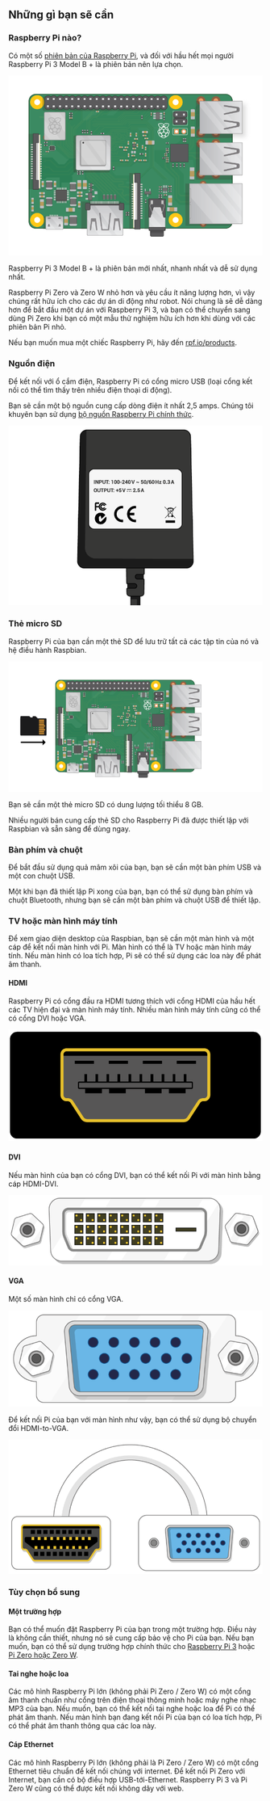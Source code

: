 ## Những gì bạn sẽ cần

### Raspberry Pi nào?

Có một số [phiên bản của Raspberry Pi](https://www.raspberrypi.org/products/), và đối với hầu hết mọi người Raspberry Pi 3 Model B + là phiên bản nên lựa chọn.

![Raspberry Pi 3](images/raspberry-pi.png)

Raspberry Pi 3 Model B + là phiên bản mới nhất, nhanh nhất và dễ sử dụng nhất.

Raspberry Pi Zero và Zero W nhỏ hơn và yêu cầu ít năng lượng hơn, vì vậy chúng rất hữu ích cho các dự án di động như robot. Nói chung là sẽ dễ dàng hơn để bắt đầu một dự án với Raspberry Pi 3, và bạn có thể chuyển sang dùng Pi Zero khi bạn có một mẫu thử nghiệm hữu ích hơn khi dùng với các phiên bản Pi nhỏ.

Nếu bạn muốn mua một chiếc Raspberry Pi, hãy đến [rpf.io/products](https://rpf.io/products).

### Nguồn điện

Để kết nối với ổ cắm điện, Raspberry Pi có cổng micro USB (loại cổng kết nối có thể tìm thấy trên nhiều điện thoại di động).

Bạn sẽ cần một bộ nguồn cung cấp dòng điện ít nhất 2,5 amps. Chúng tôi khuyên bạn sử dụng [bộ nguồn Raspberry Pi chính thức](https://www.raspberrypi.org/products/raspberry-pi-universal-power-supply/).

![cung cấp năng lượng](images/powersupply.png)

### Thẻ micro SD

Raspberry Pi của bạn cần một thẻ SD để lưu trữ tất cả các tập tin của nó và hệ điều hành Raspbian.

![thẻ SD](images/pi-sd.png)

Bạn sẽ cần một thẻ micro SD có dung lượng tối thiểu 8 GB.

Nhiều người bán cung cấp thẻ SD cho Raspberry Pi đã được thiết lập với Raspbian và sẵn sàng để dùng ngay.

### Bàn phím và chuột

Để bắt đầu sử dụng quả mâm xôi của bạn, bạn sẽ cần một bàn phím USB và một con chuột USB.

Một khi bạn đã thiết lập Pi xong của bạn, bạn có thể sử dụng bàn phím và chuột Bluetooth, nhưng bạn sẽ cần một bàn phím và chuột USB để thiết lập.

### TV hoặc màn hình máy tính

Để xem giao diện desktop của Raspbian, bạn sẽ cần một màn hình và một cáp để kết nối màn hình với Pi. Màn hình có thể là TV hoặc màn hình máy tính. Nếu màn hình có loa tích hợp, Pi sẽ có thể sử dụng các loa này để phát âm thanh.

#### HDMI

Raspberry Pi có cổng đầu ra HDMI tương thích với cổng HDMI của hầu hết các TV hiện đại và màn hình máy tính. Nhiều màn hình máy tính cũng có thể có cổng DVI hoặc VGA.

![cổng hdmi](images/hdmi-port.png)

#### DVI

Nếu màn hình của bạn có cổng DVI, bạn có thể kết nối Pi với màn hình bằng cáp HDMI-DVI.

![cổng dvi](images/dvi-port.png)

#### VGA

Một số màn hình chỉ có cổng VGA.

![cổng vga](images/vga-port.png)

Để kết nối Pi của bạn với màn hình như vậy, bạn có thể sử dụng bộ chuyển đổi HDMI-to-VGA.

![cổng HDMI sang cổng vga](images/hdmi-vga-adapter.png)

### Tùy chọn bổ sung

#### Một trường hợp

Bạn có thể muốn đặt Raspberry Pi của bạn trong một trường hợp. Điều này là không cần thiết, nhưng nó sẽ cung cấp bảo vệ cho Pi của bạn. Nếu bạn muốn, bạn có thể sử dụng trường hợp chính thức cho [Raspberry Pi 3](https://www.raspberrypi.org/products/raspberry-pi-3-case/) hoặc [Pi Zero hoặc Zero W](https://www.raspberrypi.org/products/raspberry-pi-zero-case/).

#### Tai nghe hoặc loa

Các mô hình Raspberry Pi lớn (không phải Pi Zero / Zero W) có một cổng âm thanh chuẩn như cổng trên điện thoại thông minh hoặc máy nghe nhạc MP3 của bạn. Nếu muốn, bạn có thể kết nối tai nghe hoặc loa để Pi có thể phát âm thanh. Nếu màn hình bạn đang kết nối Pi của bạn có loa tích hợp, Pi có thể phát âm thanh thông qua các loa này.

#### Cáp Ethernet

Các mô hình Raspberry Pi lớn (không phải là Pi Zero / Zero W) có một cổng Ethernet tiêu chuẩn để kết nối chúng với internet. Để kết nối Pi Zero với Internet, bạn cần có bộ điều hợp USB-tới-Ethernet. Raspberry Pi 3 và Pi Zero W cũng có thể được kết nối không dây với web.